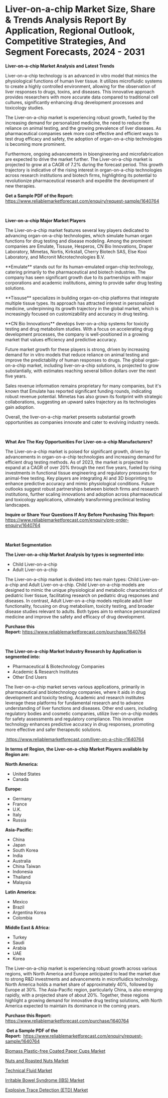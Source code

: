 <p><h1>Liver-on-a-chip Market Size, Share & Trends Analysis Report By Application, Regional Outlook, Competitive Strategies, And Segment Forecasts, 2024 - 2031</h1></p><p><strong>Liver-on-a-chip Market Analysis and Latest Trends</strong></p>
<p><p>Liver-on-a-chip technology is an advanced in vitro model that mimics the physiological functions of human liver tissue. It utilizes microfluidic systems to create a highly controlled environment, allowing for the observation of liver responses to drugs, toxins, and diseases. This innovative approach provides researchers with more accurate data compared to traditional cell cultures, significantly enhancing drug development processes and toxicology studies.</p><p>The Liver-on-a-chip market is experiencing robust growth, fueled by the increasing demand for personalized medicine, the need to reduce the reliance on animal testing, and the growing prevalence of liver diseases. As pharmaceutical companies seek more cost-effective and efficient ways to test drug efficacy and safety, the adoption of organ-on-a-chip technologies is becoming more prominent.</p><p>Furthermore, ongoing advancements in bioengineering and microfabrication are expected to drive the market further. The Liver-on-a-chip market is projected to grow at a CAGR of 7.2% during the forecast period. This growth trajectory is indicative of the rising interest in organ-on-a-chip technologies across research institutions and biotech firms, highlighting its potential to revolutionize pharmaceutical research and expedite the development of new therapies.</p></p>
<p><strong>Get a Sample PDF of the Report:&nbsp;</strong> <a href="https://www.reliablemarketforecast.com/enquiry/request-sample/1640764?utm_campaign=1839&utm_medium=2&utm_source=Github&utm_content=ia&utm_term=07122024&utm_id=liver-on-a-chip">https://www.reliablemarketforecast.com/enquiry/request-sample/1640764</a></p>
<p>&nbsp;</p>
<p><strong>Liver-on-a-chip Major Market Players</strong></p>
<p><p>The Liver-on-a-chip market features several key players dedicated to advancing organ-on-a-chip technologies, which simulate human organ functions for drug testing and disease modeling. Among the prominent companies are Emulate, Tissuse, Hesperos, CN Bio Innovations, Draper Laboratory, Mimetas, Nortis, Kirkstall, Cherry Biotech SAS, Else Kooi Laboratory, and Micronit Microtechnologies B.V.</p><p>**Emulate** stands out for its human-emulated organ-chip technology, catering primarily to the pharmaceutical and biotech industries. The company has seen significant growth due to its partnerships with major corporations and academic institutions, aiming to provide safer drug testing solutions.</p><p>**Tissuse** specializes in building organ-on-chip platforms that integrate multiple tissue types. Its approach has attracted interest in personalized medicine, underpinning its growth trajectory in the global market, which is increasingly focused on customizability and accuracy in drug testing.</p><p>**CN Bio Innovations** develops liver-on-a-chip systems for toxicity testing and drug metabolism studies. With a focus on accelerating drug development processes, the company is well-positioned in a growing market that values efficiency and predictive accuracy.</p><p>Future market growth for these players is strong, driven by increasing demand for in vitro models that reduce reliance on animal testing and improve the predictability of human responses to drugs. The global organ-on-a-chip market, including liver-on-a-chip solutions, is projected to grow substantially, with estimates reaching several billion dollars over the next five years.</p><p>Sales revenue information remains proprietary for many companies, but it's known that Emulate has reported significant funding rounds, indicating robust revenue potential. Mimetas has also grown its footprint with strategic collaborations, suggesting an upward sales trajectory as its technologies gain adoption.</p><p>Overall, the liver-on-a-chip market presents substantial growth opportunities as companies innovate and cater to evolving industry needs.</p></p>
<p>&nbsp;</p>
<p><strong>What Are The Key Opportunities For Liver-on-a-chip Manufacturers?</strong></p>
<p><p>The Liver-on-a-chip market is poised for significant growth, driven by advancements in organ-on-a-chip technologies and increasing demand for efficient drug testing methods. As of 2023, the market is projected to expand at a CAGR of over 20% through the next five years, fueled by rising investments in functional tissue engineering and regulatory pressures for animal-free testing. Key players are integrating AI and 3D bioprinting to enhance predictive accuracy and mimic physiological conditions. Future outlooks suggest robust partnerships between biotech firms and research institutions, further scaling innovations and adoption across pharmaceutical and toxicology applications, ultimately transforming preclinical testing landscapes.</p></p>
<p><strong>Inquire or Share Your Questions If Any Before Purchasing This Report:</strong> <a href="https://www.reliablemarketforecast.com/enquiry/pre-order-enquiry/1640764?utm_campaign=1839&utm_medium=2&utm_source=Github&utm_content=ia&utm_term=07122024&utm_id=liver-on-a-chip">https://www.reliablemarketforecast.com/enquiry/pre-order-enquiry/1640764</a></p>
<p>&nbsp;</p>
<p><strong>Market Segmentation</strong></p>
<p><strong>The Liver-on-a-chip Market Analysis by types is segmented into:</strong></p>
<p><ul><li>Child Liver-on-a-chip</li><li>Adult Liver-on-a-chip</li></ul></p>
<p><p>The Liver-on-a-chip market is divided into two main types: Child Liver-on-a-chip and Adult Liver-on-a-chip. Child Liver-on-a-chip models are designed to mimic the unique physiological and metabolic characteristics of pediatric liver tissue, facilitating research on pediatric drug responses and diseases. In contrast, Adult Liver-on-a-chip models replicate adult liver functionality, focusing on drug metabolism, toxicity testing, and broader disease studies relevant to adults. Both types aim to enhance personalized medicine and improve the safety and efficacy of drug development.</p></p>
<p><strong>Purchase this Report:&nbsp;</strong><a href="https://www.reliablemarketforecast.com/purchase/1640764?utm_campaign=1839&utm_medium=2&utm_source=Github&utm_content=ia&utm_term=07122024&utm_id=liver-on-a-chip">https://www.reliablemarketforecast.com/purchase/1640764</a></p>
<p>&nbsp;</p>
<p><strong>The Liver-on-a-chip Market Industry Research by Application is segmented into:</strong></p>
<p><ul><li>Pharmaceutical & Biotechnology Companies</li><li>Academic & Research Institutes</li><li>Other End Users</li></ul></p>
<p><p>The liver-on-a-chip market serves various applications, primarily in pharmaceutical and biotechnology companies, where it aids in drug development and toxicity testing. Academic and research institutes leverage these platforms for fundamental research and to advance understanding of liver functions and diseases. Other end users, including regulatory bodies and cosmetic companies, utilize liver-on-a-chip models for safety assessments and regulatory compliance. This innovative technology enhances predictive accuracy in drug responses, promoting more effective and safer therapeutic solutions.</p></p>
<p><a href="https://www.reliablemarketforecast.com/liver-on-a-chip-r1640764?utm_campaign=1839&utm_medium=2&utm_source=Github&utm_content=ia&utm_term=07122024&utm_id=liver-on-a-chip">&nbsp;https://www.reliablemarketforecast.com/liver-on-a-chip-r1640764</a></p>
<p><strong>In terms of Region, the Liver-on-a-chip Market Players available by Region are:</strong></p>
<p>
    <p> <strong> North America: </strong>
        <ul>
            <li>United States</li>
            <li>Canada</li>
        </ul>
        </p> 
    <p> <strong> Europe: </strong>
        <ul>
            <li>Germany</li>
            <li>France</li>
            <li>U.K.</li>
            <li>Italy</li>
            <li>Russia</li>
        </ul>
        </p> 
    <p> <strong> Asia-Pacific: </strong>
        <ul>
            <li>China</li>
            <li>Japan</li>
            <li>South Korea</li>
            <li>India</li>
            <li>Australia</li>
            <li>China Taiwan</li>
            <li>Indonesia</li>
            <li>Thailand</li>
            <li>Malaysia</li>
        </ul>
        </p> 
    <p> <strong> Latin America: </strong>
        <ul>
            <li>Mexico</li>
            <li>Brazil</li>
            <li>Argentina Korea</li>
            <li>Colombia</li>
        </ul>
        </p> 
    <p> <strong> Middle East & Africa: </strong>
        <ul>
            <li>Turkey</li>
            <li>Saudi</li>
            <li>Arabia</li>
            <li>UAE</li>
            <li>Korea</li>
        </ul>
    </p>
    </p>
<p><p>The Liver-on-a-chip market is experiencing robust growth across various regions, with North America and Europe anticipated to lead the market due to strong R&D investments and advancements in microfluidics technology. North America holds a market share of approximately 40%, followed by Europe at 30%. The Asia-Pacific region, particularly China, is also emerging rapidly, with a projected share of about 20%. Together, these regions highlight a growing demand for innovative drug testing solutions, with North America expected to maintain its dominance in the coming years.</p></p>
<p><strong>Purchase this Report: </strong><a href="https://www.reliablemarketforecast.com/purchase/1640764?utm_campaign=1839&utm_medium=2&utm_source=Github&utm_content=ia&utm_term=07122024&utm_id=liver-on-a-chip">https://www.reliablemarketforecast.com/purchase/1640764</a></p>
<p>&nbsp;<strong>Get a Sample PDF of the Report:&nbsp;&nbsp;</strong><a href="https://www.reliablemarketforecast.com/enquiry/request-sample/1640764?utm_campaign=1839&utm_medium=2&utm_source=Github&utm_content=ia&utm_term=07122024&utm_id=liver-on-a-chip">https://www.reliablemarketforecast.com/enquiry/request-sample/1640764</a></p>
<p><strong></strong></p>
<p><p><a href="https://issuu.com/reportprime-2/docs/biomass-plastic-free-coated-paper-cups-market-size?utm_campaign=1839&utm_medium=2&utm_source=Github&utm_content=ia&utm_term=07122024&utm_id=liver-on-a-chip">Biomass Plastic-free Coated Paper Cups Market</a></p><p><a href="https://issuu.com/reportprime-2/docs/nuts-and-roasted-nuts-market-size-2030.pptx?utm_campaign=1839&utm_medium=2&utm_source=Github&utm_content=ia&utm_term=07122024&utm_id=liver-on-a-chip">Nuts and Roasted Nuts Market</a></p><p><a href="https://github.com/sofayahoo2023/Market-Research-Report-List-6/blob/main/technical-fluid-market.md?utm_campaign=1839&utm_medium=2&utm_source=Github&utm_content=ia&utm_term=07122024&utm_id=liver-on-a-chip">Technical Fluid Market</a></p><p><a href="https://www.linkedin.com/pulse/the-sympatico-insight-9odme?utm_campaign=1839&utm_medium=2&utm_source=Github&utm_content=ia&utm_term=07122024&utm_id=liver-on-a-chip">Irritable Bowel Syndrome (IBS) Market</a></p><p><a href="https://www.linkedin.com/pulse/futur-trend-quest-sl8ue?utm_campaign=1839&utm_medium=2&utm_source=Github&utm_content=ia&utm_term=07122024&utm_id=liver-on-a-chip">Explosive Trace Detection (ETD) Market</a></p></p>